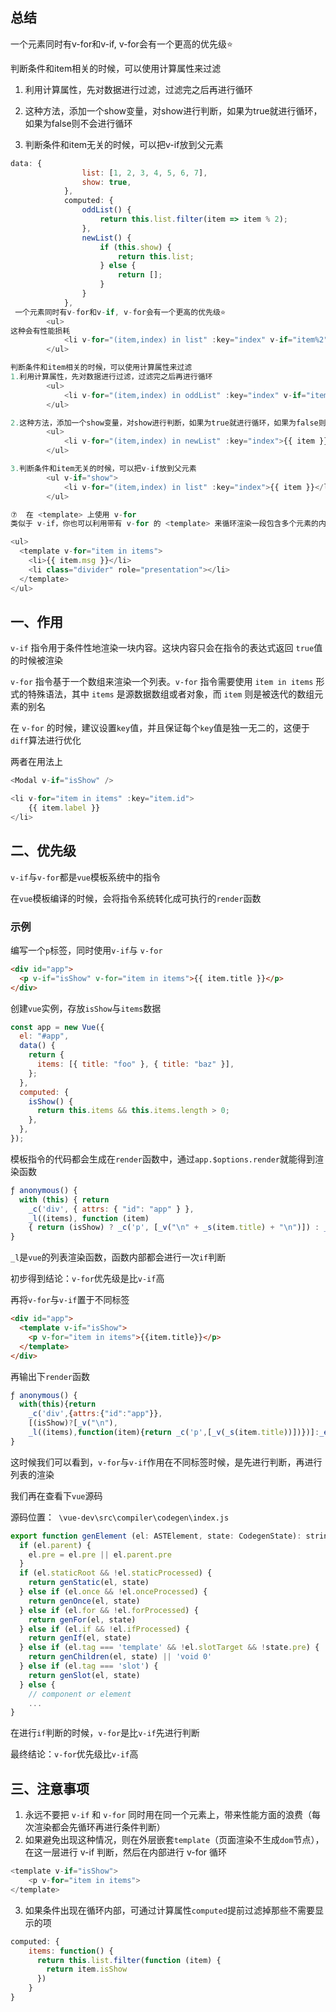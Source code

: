 ## 总结

一个元素同时有v-for和v-if, v-for会有一个更高的优先级⭐  

判断条件和item相关的时候，可以使用计算属性来过滤 
1. 利用计算属性，先对数据进行过滤，过滤完之后再进行循环   

2. 这种方法，添加一个show变量，对show进行判断，如果为true就进行循环，如果为false则不会进行循环  

3. 判断条件和item无关的时候，可以把v-if放到父元素
```javascript
data: {
                list: [1, 2, 3, 4, 5, 6, 7],
                show: true,
            },
            computed: {
                oddList() {
                    return this.list.filter(item => item % 2);
                },
                newList() {
                    if (this.show) {
                        return this.list;
                    } else {
                        return [];
                    }
                }
            },
 一个元素同时有v-for和v-if, v-for会有一个更高的优先级⭐
        <ul>
这种会有性能损耗
            <li v-for="(item,index) in list" :key="index" v-if="item%2">{{ item }}</li>
        </ul>

判断条件和item相关的时候，可以使用计算属性来过滤
1.利用计算属性，先对数据进行过滤，过滤完之后再进行循环
        <ul>
            <li v-for="(item,index) in oddList" :key="index" v-if="item%2">{{ item }}</li>
        </ul>

2.这种方法，添加一个show变量，对show进行判断，如果为true就进行循环，如果为false则不会进行循环
        <ul>
            <li v-for="(item,index) in newList" :key="index">{{ item }}</li>
        </ul>

3.判断条件和item无关的时候，可以把v-if放到父元素
        <ul v-if="show">
            <li v-for="(item,index) in list" :key="index">{{ item }}</li>
        </ul>

⑦  在 <template> 上使用 v-for
类似于 v-if，你也可以利用带有 v-for 的 <template> 来循环渲染一段包含多个元素的内容。比如：

<ul>
  <template v-for="item in items">
    <li>{{ item.msg }}</li>
    <li class="divider" role="presentation"></li>
  </template>
</ul>
```
## 一、作用

`v-if` 指令用于条件性地渲染一块内容。这块内容只会在指令的表达式返回 `true`值的时候被渲染

`v-for` 指令基于一个数组来渲染一个列表。`v-for` 指令需要使用 `item in items` 形式的特殊语法，其中 `items` 是源数据数组或者对象，而 `item` 则是被迭代的数组元素的别名

在 `v-for` 的时候，建议设置`key`值，并且保证每个`key`值是独一无二的，这便于`diff`算法进行优化

两者在用法上

```js
<Modal v-if="isShow" />

<li v-for="item in items" :key="item.id">
    {{ item.label }}
</li>
```

## 二、优先级

`v-if`与`v-for`都是`vue`模板系统中的指令

在`vue`模板编译的时候，会将指令系统转化成可执行的`render`函数

### 示例

编写一个`p`标签，同时使用`v-if`与 `v-for`

```html
<div id="app">
  <p v-if="isShow" v-for="item in items">{{ item.title }}</p>
</div>
```

创建`vue`实例，存放`isShow`与`items`数据

```js
const app = new Vue({
  el: "#app",
  data() {
    return {
      items: [{ title: "foo" }, { title: "baz" }],
    };
  },
  computed: {
    isShow() {
      return this.items && this.items.length > 0;
    },
  },
});
```

模板指令的代码都会生成在`render`函数中，通过`app.$options.render`就能得到渲染函数

```js
ƒ anonymous() {
  with (this) { return
    _c('div', { attrs: { "id": "app" } },
    _l((items), function (item)
    { return (isShow) ? _c('p', [_v("\n" + _s(item.title) + "\n")]) : _e() }), 0) }
}
```

`_l`是`vue`的列表渲染函数，函数内部都会进行一次`if`判断

初步得到结论：`v-for`优先级是比`v-if`高

再将`v-for`与`v-if`置于不同标签

```html
<div id="app">
  <template v-if="isShow">
    <p v-for="item in items">{{item.title}}</p>
  </template>
</div>
```

再输出下`render`函数

```js
ƒ anonymous() {
  with(this){return
    _c('div',{attrs:{"id":"app"}},
    [(isShow)?[_v("\n"),
    _l((items),function(item){return _c('p',[_v(_s(item.title))])})]:_e()],2)}
}
```

这时候我们可以看到，`v-for`与`v-if`作用在不同标签时候，是先进行判断，再进行列表的渲染

我们再在查看下`vue`源码

源码位置：` \vue-dev\src\compiler\codegen\index.js`

```js
export function genElement (el: ASTElement, state: CodegenState): string {
  if (el.parent) {
    el.pre = el.pre || el.parent.pre
  }
  if (el.staticRoot && !el.staticProcessed) {
    return genStatic(el, state)
  } else if (el.once && !el.onceProcessed) {
    return genOnce(el, state)
  } else if (el.for && !el.forProcessed) {
    return genFor(el, state)
  } else if (el.if && !el.ifProcessed) {
    return genIf(el, state)
  } else if (el.tag === 'template' && !el.slotTarget && !state.pre) {
    return genChildren(el, state) || 'void 0'
  } else if (el.tag === 'slot') {
    return genSlot(el, state)
  } else {
    // component or element
    ...
}
```

在进行`if`判断的时候，`v-for`是比`v-if`先进行判断

最终结论：`v-for`优先级比`v-if`高

## 三、注意事项

1. 永远不要把 `v-if` 和 `v-for` 同时用在同一个元素上，带来性能方面的浪费（每次渲染都会先循环再进行条件判断）
2. 如果避免出现这种情况，则在外层嵌套`template`（页面渲染不生成`dom`节点），在这一层进行 v-if 判断，然后在内部进行 v-for 循环

```js
<template v-if="isShow">
    <p v-for="item in items">
</template>
```

3. 如果条件出现在循环内部，可通过计算属性`computed`提前过滤掉那些不需要显示的项

```js
computed: {
    items: function() {
      return this.list.filter(function (item) {
        return item.isShow
      })
    }
}
```
